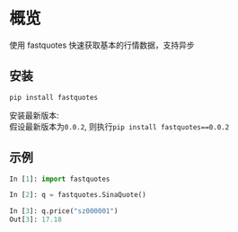 # 概览

使用 fastquotes 快速获取基本的行情数据，支持异步    

## 安装

`pip install fastquotes`   


安装最新版本:   
假设最新版本为`0.0.2`, 则执行`pip install fastquotes==0.0.2`     


## 示例

```py
In [1]: import fastquotes

In [2]: q = fastquotes.SinaQuote()

In [3]: q.price("sz000001")
Out[3]: 17.18
```
